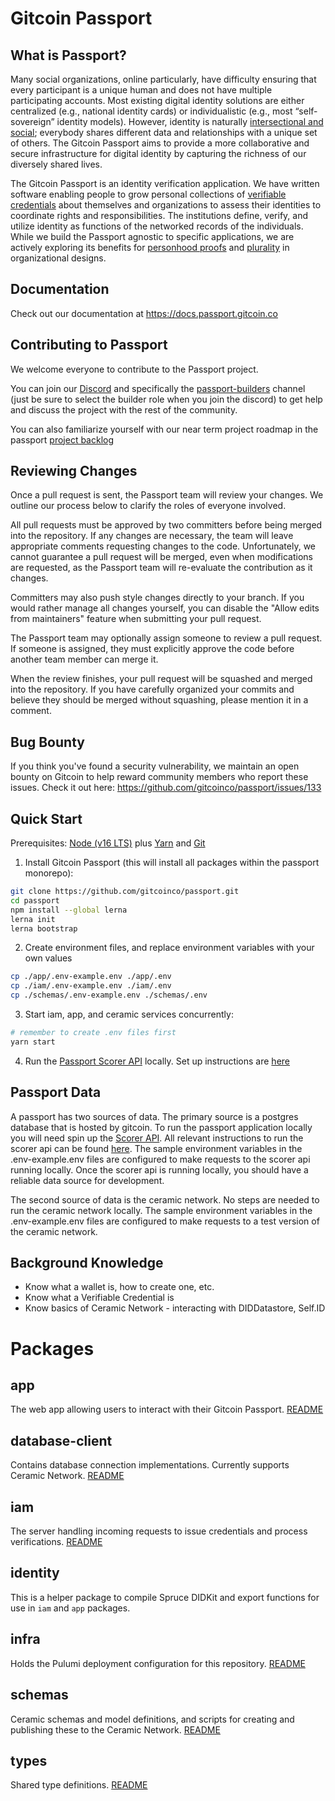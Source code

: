 # Gitcoin Passport
## What is Passport?

Many social organizations, online particularly, have difficulty ensuring that every participant is a unique human and does not have multiple participating accounts. Most existing digital identity solutions are either centralized (e.g., national identity cards) or individualistic (e.g., most “self-sovereign” identity models). However, identity is naturally [intersectional and social](https://www.radicalxchange.org/concepts/intersectional-social-identity/); everybody shares different data and relationships with a unique set of others. The Gitcoin Passport aims to provide a more collaborative and secure infrastructure for digital identity by capturing the richness of our diversely shared lives.

The Gitcoin Passport is an identity verification application. We have written software enabling people to grow personal collections of [verifiable credentials](https://decentralized-id.com/web-standards/w3c/wg/vc/verifiable-credentials/) about themselves and organizations to assess their identities to coordinate rights and responsibilities. The institutions define, verify, and utilize identity as functions of the networked records of the individuals. While we build the Passport agnostic to specific applications, we are actively exploring its benefits for [personhood proofs](https://en.wikipedia.org/wiki/Proof_of_personhood) and [plurality](https://www.radicalxchange.org/media/blog/why-i-am-a-pluralist/) in organizational designs.

## Documentation

Check out our documentation at https://docs.passport.gitcoin.co

## Contributing to Passport

We welcome everyone to contribute to the Passport project.

You can join our [Discord](https://discord.gg/gitcoin) and specifically the [passport-builders](https://discord.com/channels/562828676480237578/986222591096279040) channel (just be sure to select the builder role when you join the discord) to get help and discuss the project with the rest of the community.

You can also familiarize yourself with our near term project roadmap in the passport [project backlog](https://github.com/orgs/gitcoinco/projects/6/views/3)

## Reviewing Changes

Once a pull request is sent, the Passport team will review your changes. We outline our process below to clarify the roles of everyone involved.

All pull requests must be approved by two committers before being merged into the repository. If any changes are necessary, the team will leave appropriate comments requesting changes to the code. Unfortunately, we cannot guarantee a pull request will be merged, even when modifications are requested, as the Passport team will re-evaluate the contribution as it changes.

Committers may also push style changes directly to your branch. If you would rather manage all changes yourself, you can disable the "Allow edits from maintainers" feature when submitting your pull request.

The Passport team may optionally assign someone to review a pull request. If someone is assigned, they must explicitly approve the code before another team member can merge it.

When the review finishes, your pull request will be squashed and merged into the repository. If you have carefully organized your commits and believe they should be merged without squashing, please mention it in a comment.

## Bug Bounty

If you think you've found a security vulnerability, we maintain an open bounty on Gitcoin to help reward community members who report these issues. Check it out here: https://github.com/gitcoinco/passport/issues/133

## Quick Start

Prerequisites: [Node (v16 LTS)](https://nodejs.org/en/download/) plus [Yarn](https://classic.yarnpkg.com/en/docs/install/) and [Git](https://git-scm.com/downloads)

1. Install Gitcoin Passport (this will install all packages within the passport monorepo):

```sh
git clone https://github.com/gitcoinco/passport.git
cd passport
npm install --global lerna
lerna init
lerna bootstrap
```

2. Create environment files, and replace environment variables with your own values

```sh
cp ./app/.env-example.env ./app/.env
cp ./iam/.env-example.env ./iam/.env
cp ./schemas/.env-example.env ./schemas/.env
```

3. Start iam, app, and ceramic services concurrently:

```sh
# remember to create .env files first
yarn start
```

4. Run the [Passport Scorer API](https://github.com/gitcoinco/passport-scorer/tree/main/api) locally. Set up instructions are [here](https://github.com/gitcoinco/passport-scorer/blob/main/SETUP.md) 

## Passport Data

A passport has two sources of data. The primary source is a postgres database that is hosted by gitcoin. To run the passport application locally you will need spin up the [Scorer API](https://github.com/gitcoinco/passport-scorer/tree/main/api). All relevant instructions to run the scorer api can be found [here](https://github.com/gitcoinco/passport-scorer/blob/main/SETUP.md). The sample environment variables in the .env-example.env files are configured to make requests to the scorer api running locally. Once the scorer api is running locally, you should have a reliable data source for development.

The second source of data is the ceramic network. No steps are needed to run the ceramic network locally. The sample environment variables in the .env-example.env files are configured to make requests to a test version of the ceramic network.

## Background Knowledge

- Know what a wallet is, how to create one, etc.
- Know what a Verifiable Credential is
- Know basics of Ceramic Network - interacting with DIDDatastore, Self.ID

# Packages

## app

The web app allowing users to interact with their Gitcoin Passport. [README](app/README.md)

## database-client

Contains database connection implementations. Currently supports Ceramic Network. [README](database-client/README.md)

## iam

The server handling incoming requests to issue credentials and process verifications. [README](iam/README.md)

## identity

This is a helper package to compile Spruce DIDKit and export functions for use in `iam` and `app` packages.

## infra

Holds the Pulumi deployment configuration for this repository. [README](infra/README.md)

## schemas

Ceramic schemas and model definitions, and scripts for creating and publishing these to the Ceramic Network. [README](schemas/README.md)

## types

Shared type definitions. [README](types/README.md)
